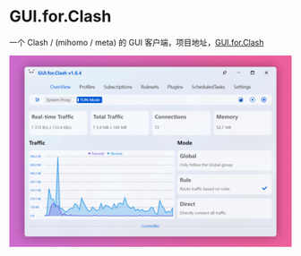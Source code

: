 # GUI.for.Clash

一个 Clash / (mihomo / meta) 的 GUI 客户端，项目地址，[GUI.for.Clash](https://github.com/GUI-for-Cores/GUI.for.Clash)

![](/gfc/resources/preview.png)
